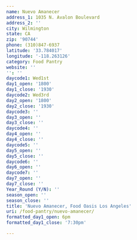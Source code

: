 ```yaml
---
name: Nuevo Amanecer
address_1: 1035 N. Avalon Boulevard
address_2: ''
city: Wilmington
state: CA
zip: '90744'
phone: (310)847-6937
latitude: '33.784017'
longitude: '-118.263126'
category: Food Pantry
website: ''
'': ''
daycode1: Wed1st
day1_open: '1800'
day1_close: '1930'
daycode2: Wed3rd
day2_open: '1800'
day2_close: '1930'
daycode3: ''
day3_open: ''
day3_close: ''
daycode4: ''
day4_open: ''
day4_close: ''
daycode5: ''
day5_open: ''
day5_close: ''
daycode6: ''
day6_open: ''
daycode7: ''
day7_open: ''
day7_close: ''
Year_Round (Y/N): ''
season_open: ''
season_close: ''
title: 'Nuevo Amanecer, Food Oasis Los Angeles'
uri: /food-pantry/nuevo-amanecer/
formatted_day1_open: 6pm
formatted_day1_close: '7:30pm'

---
```

